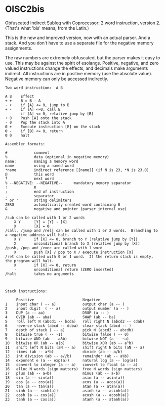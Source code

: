 # OISC2bis

Obfuscated Indirect Subleq with Coprocessor: 2 word instruction, version 2.  (That's what 'bis' means, from the Latin.)

This is the new and improved version, now with an actual parser.  And a stack.  And you don't have to use a separate file for the negative memory assignments.

The raw numbers are extremely obfuscated, but the parser makes it easy to use.  This may be against the spirit of esolangs.  Positive, negative, and zero valued instructions change the effects, and decimals make arguments indirect.  All instructions are in positive memory (use the absolute value).  Negative memory can only be accessed indirectly.

    Two word instruction:  A B

    A B    Effect
    + +    B = B - A
    - +    if [A] <= 0, jump to B
    + -    if [A] <=0, call B
    - -    if [A] <= 0, relative jump by [B]
    + 0    Push [A] onto the stack
    - 0    Pop the stack into A
    0 +    Execute instruction [B] on the stack
    0 -    if [B] <= 0, return
    0 0    halt

    Assembler formats:

    #            comment
    %            data (optional in negative memory)
    name:        naming a memory word
    name         using a named word
    *name        indirect reference [[name]] (if N is 23, *N is 23.0)
    @            this word
    ?            next word
    % --NEGATIVE: --NEGATIVE--     mandatory memory separator
    !            0
    ;            end of instruction
    ,            separator
    " or '       string delimiters
    ZERO         automatically created word containing 0
    &            negative and pointer (parser internal use)

    /sub can be called with 1 or 2 words
        X Y      [Y] = [Y] - [X]
        X        [X] = 0
    /call, /jump and /relj can be called with 1 or 2 words.  Branching to a negative address will halt.
        X Y      if [X] <= 0, branch to Y (relative jump by [Y])
        X        unconditional branch to X (relative jump by [X])
    /push, /pop and /exec are called with 1 word
        X        push [X] / pop to X / execute instruction [X]
    /ret can be called with 0 or 1 word.  If the return stack is empty, the program will halt.
        X        if [X] <= 0, return
        -        unconditional return (ZERO inserted)
    /halt        takes no arguments



    Stack instructions:

         Positive                      Negative
    1    input char ( -- a)            output char (a -- )
    2    input digit  ( -- a)          output number (a -- )
    3    DUP (a -- aa)                 DROP (a -- )
    4    OVER (ab -- aba)              SWAP (ab -- ba)
    5    roll left N (abcd1 -- bcda)   roll right N (abcd2 -- cdab)
    6    reverse stack (abcd -- dcba)  clear stack (abcd -- )
    7    depth of stack ( -- a)        pick N (abcd3 -- abcdb) 
    8    bitwise true ( -- -1)         bitwise false ( -- 0)
    9    bitwise AND (ab -- a&b)       bitwise NOT (a -- ~a)
    10   bitwise OR (ab -- a|b)        bitwise XOR (ab -- a^b)
    11   shift left N bits (aN -- a)   shift right N bits (aN -- a)
    12   times (ab -- a*b)             divide (ab -- a/b)
    13   int division (ab -- a//b)     remainder (ab -- a%b)
    14   exponent e (a -- exp(a))      natural log (a -- log(a))
    15   convert to integer (a -- a)   convert to float (a -- a)
    16   alloc N words (sign matters)  free N words (sign matters)
    17   plus (ab -- a+b)              minus (ab -- a-b)
    18   sin (a -- sin(a))             asin (a -- asin(a))
    19   cos (a -- cos(a))             acos (a -- acos(a))
    20   tan (a -- tan(a))             atan (a -- atan(a))
    21   sinh (a -- sinh(a))           asinh (a -- asinh(a))
    22   cosh (a -- cos(a))            acosh (a -- acosh(a))
    23   tanh (a -- cos(a))            atanh (a -- atanh(a))

